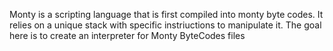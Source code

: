 Monty is a scripting language that is first compiled into monty byte codes. It relies on a unique stack with specific instriuctions to manipulate it. The goal here is to create an interpreter for Monty ByteCodes files

